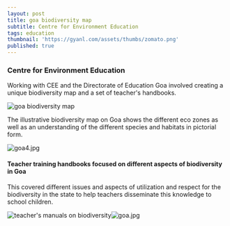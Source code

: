 ```yaml
---
layout: post
title: goa biodiversity map
subtitle: Centre for Environment Education
tags: education
thumbnail: 'https://gyanl.com/assets/thumbs/zomato.png'
published: true
---
```


### Centre for Environment Education

Working with CEE and the Directorate of Education Goa involved creating a unique biodiversity map and a set of teacher's handbooks.

![goa biodiversity map]({{site.baseurl}}/_posts/images/goa3.jpg)

The illustrative biodiversity map on Goa shows the different eco zones as well as an understanding of the different species and habitats in pictorial form.

![goa4.jpg]({{site.baseurl}}/_posts/images/goa4.jpg)

#### Teacher training handbooks focused on different aspects of biodiversity in Goa

This covered different issues and aspects of utilization and respect for the biodiversity in the state to help teachers disseminate this knowledge to school children.

![teacher's manuals on biodiversity]({{site.baseurl}}/_posts/images/goa.jpg)![goa.jpg]({{site.baseurl}}/_posts/goa.jpg)
